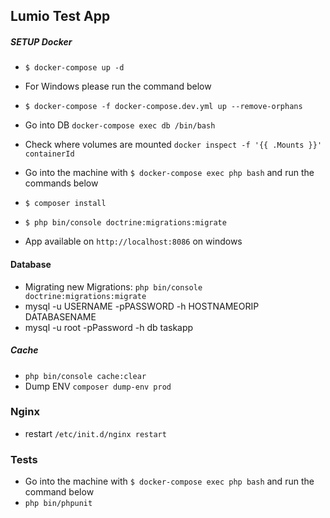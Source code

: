 ## Lumio Test App
##### SETUP Docker
* `$ docker-compose up -d`
* For Windows please run the command below
* `$ docker-compose -f docker-compose.dev.yml up --remove-orphans`
* Go into DB `docker-compose exec db /bin/bash`
* Check where volumes are mounted `docker inspect -f '{{ .Mounts }}' containerId`

* Go into the machine with `$ docker-compose exec php bash` and run the commands below
* `$ composer install`
* `$ php bin/console doctrine:migrations:migrate`

* App available on `http://localhost:8086` on windows

#### Database
* Migrating new Migrations: `php bin/console doctrine:migrations:migrate`
* mysql -u USERNAME -pPASSWORD -h HOSTNAMEORIP DATABASENAME
* mysql -u root -pPassword -h db taskapp


##### Cache
* `php bin/console cache:clear`
* Dump ENV  `composer dump-env prod`


### Nginx
* restart `/etc/init.d/nginx restart`

### Tests
* Go into the machine with `$ docker-compose exec php bash` and run the command below
* `php bin/phpunit`
